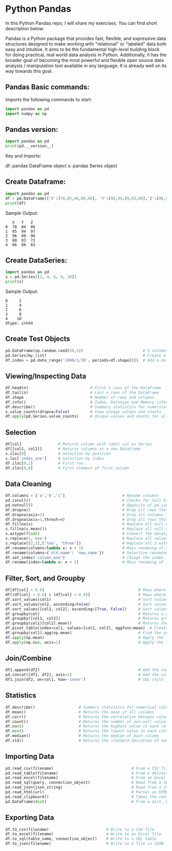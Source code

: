 # Python Pandas

In this Python Pandas repo, I will share my exercises. You can find short description below:

Pandas is a Python package that provides fast, flexible, and expressive data structures designed to make working with "relational" or "labeled" data both easy and intuitive. It aims to be the fundamental high-level building block for doing practical, real world data analysis in Python. Additionally, it has the broader goal of becoming the most powerful and flexible open source data analysis / manipulation tool available in any language. It is already well on its way towards this goal.

## Pandas Basic commands:

Imports the following commands to start:

```python
import pandas as pd
import numpy as np
```

## Pandas version:

```python
import pandas as pd
print(pd.__version__)
```
Key and Imports:

df:	pandas DataFrame object
s: 	pandas Series object

## Create Dataframe:

```python
import pandas as pd
df = pd.DataFrame({'X':[78,85,96,80,86], 'Y':[84,94,89,83,86],'Z':[86,97,96,72,83]});
print(df)
```
Sample Output:

```
   X   Y   Z                                                          
0  78  84  86                                                          
1  85  94  97                                                          
2  96  89  96                                                          
3  80  83  72                                                          
4  86  86  83
```

## Create DataSeries:

```python
import pandas as pd
s = pd.Series([2, 4, 6, 8, 10])
print(s)
```
Sample Output:
```
0     2                                                                
1     4                                                                
2     6                                                                
3     8                                                                
4    10                                                                
dtype: int64
```

## Create Test Objects

```python
pd.DataFrame(np.random.rand(20,5))                          # 5 columns and 20 rows of random floats
pd.Series(my_list)                                          # Create a series from an iterable my_list
df.index = pd.date_range('1900/1/30', periods=df.shape[0])  # Add a date index
```

## Viewing/Inspecting Data

```python
df.head(n)                           # First n rows of the DataFrame
df.tail(n)                           # Last n rows of the DataFrame
df.shape                             # Number of rows and columns
df.info()                            # Index, Datatype and Memory information
df.describe()                        # Summary statistics for numerical columns
s.value_counts(dropna=False)         # View unique values and counts
df.apply(pd.Series.value_counts)     # Unique values and counts for all columns
```

## Selection

```python
df[col]                # Returns column with label col as Series
df[[col1, col2]]       # Returns columns as a new DataFrame
s.iloc[0]              # Selection by position
s.loc['index_one']     # Selection by index
df.iloc[0,:]           # First row
df.iloc[0,0]           # First element of first column
```

## Data Cleaning

```python
df.columns = ['a','b','c']                         # Rename columns
pd.isnull()                                        # Checks for null Values, Returns Boolean Array
pd.notnull()                                       # Opposite of pd.isnull()
df.dropna()                                        # Drop all rows that contain null values
df.dropna(axis=1)                                  # Drop all columns that contain null values
df.dropna(axis=1,thresh=n)                         # Drop all rows that have less than n non null values
df.fillna(x)                                       # Replace all null values with x
s.fillna(s.mean())                                 # Replace all null values with the mean
s.astype(float)                                    # Convert the datatype of the series to float
s.replace(1,'one')                                 # Replace all values equal to 1 with 'one'
s.replace([2,3],['two', 'three'])                  # Replace all 2 with 'two' and 3 with 'three'
df.rename(columns=lambda x: x + 1)                 # Mass renaming of columns
df.rename(columns={'old_name': 'new_name'})        # Selective renaming
df.set_index('column_one')                         # Change the index
df.rename(index=lambda x: x + 1)                   # Mass renaming of index
```

## Filter, Sort, and Groupby

```python
df[df[col] > 0.6]                                         # Rows where the column col is greater than 0.6
df[(df[col] > 0.6) & (df[col] < 0.8)]                     # Rows where 0.8 > col > 0.6
df.sort_values(col1)                                      # Sort values by col1 in ascending order
df.sort_values(col2, ascending=False)                     # Sort values by col2 in descending order
df.sort_values([col1, col2], ascending=[True, False])     # Sort values by col1 in ascending order then col2 in descending order
df.groupby(col)                                           # Returns a groupby object for values from one column
df.groupby([col1, col2])                                  # Returns groupby object for values from multiple columns
df.groupby(col1)[col2].mean()                             # Returns the mean of the values in col2, grouped by the values in col1
df.pivot_table(index=col1, values=[col2, col3], aggfunc=mean)  # Create a pivot table that groups by col1 and calculates the mean of col2 and col3
df.groupby(col1).agg(np.mean)                             # Find the average across all columns for every unique col1 group
df.apply(np.mean)                                         # Apply the function np.mean() across each column
df.apply(np.max, axis=1)                                  # Apply the function np.max() across each row
```

## Join/Combine

```python
df1.append(df2)                                           # Add the rows in df1 to the end of df2 (columns should be identical)
pd.concat([df1, df2], axis=1)                             # Add the columns in df1 to the end of df2 (rows should be identical)
df1.join(df2, on=col1, how='inner')                       # SQL-style join the columns in df1 with the columns on df2 where the rows for col have identical values. The 'how' can be 'left', 'right', 'outer' or 'inner'
```

## Statistics

```python
df.describe()                   # Summary statistics for numerical columns
df.mean()                       # Returns the mean of all columns
df.corr()                       # Returns the correlation between columns in a DataFrame
df.count()                      # Returns the number of non-null values in each DataFrame column
df.max()                        # Returns the highest value in each column
df.min()                        # Returns the lowest value in each column
df.median()                     # Returns the median of each column
df.std()                        # Returns the standard deviation of each column
```

## Importing Data

```python
pd.read_csv(filename)                                  # From a CSV file
pd.read_table(filename)                                # From a delimited text file (like TSV)
pd.read_excel(filename)                                # From an Excel file
pd.read_sql(query, connection_object)                  # Read from a SQL table/database
pd.read_json(json_string)                              # Read from a JSON formatted string, URL or file
pd.read_html(url)                                      # Parses an HTML URL, string or file and extracts tables to a list of DataFrames
pd.read_clipboard()                                    # Takes the contents of your clipboard and passes it to read_table()
pd.DataFrame(dict)                                     # From a dict, keys for column names, values for data as lists
```

## Exporting Data

```python
df.to_csv(filename)                         # Write to a CSV file
df.to_excel(filename)                       # Write to an Excel file
df.to_sql(table_name, connection_object)    # Write to a SQL table
df.to_json(filename)                        # Write to a file in JSON format
```
 
